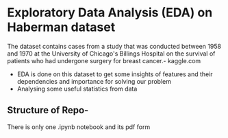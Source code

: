 # Exploratory Data Analysis (EDA) on Haberman dataset

The dataset contains cases from a study that was conducted between 1958 and 1970 at the University of Chicago's Billings Hospital on the survival of patients who had undergone surgery for breast cancer.- kaggle.com

* EDA is done on this dataset to get some insights of features and their dependencies and importance for solving our problem
* Analysing some useful statistics from data

## Structure of Repo-
There is only one .ipynb notebook and its pdf form
